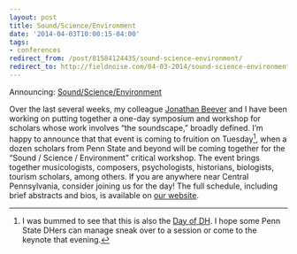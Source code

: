 ```yaml
---
layout: post 
title: Sound/Science/Environment 
date: '2014-04-03T10:00:15-04:00' 
tags: 
- conferences 
redirect_from: /post/81584124435/sound-science-environment/
redirect_to: http://fieldnoise.com/04-03-2014/sound-science-environment.html
--- 
```


Announcing: [Sound/Science/Environment](http://sites.psu.edu/soundscienceenvironment2014/)

Over the last several weeks, my colleague [Jonathan Beever](http://www.jonathan.beever.org/) and I have been working on putting together a one-day symposium and workshop for scholars whose work involves “the soundscape,” broadly defined. I’m happy to announce that that event is coming to fruition on Tuesday[^14761158], when a dozen scholars from Penn State and beyond will be coming together for the “Sound / Science / Environment” critical workshop. The event brings together musicologists, composers, psychologists, historians, biologists, tourism scholars, among others. If you are anywhere near Central Pennsylvania, consider joining us for the day! The full schedule, including brief abstracts and bios, is available on [our website](http://sites.psu.edu/soundscienceenvironment2014/).

[^14761158]: I was bummed to see that this is also the [Day of DH](https://digitallab.psu.edu/dhguide/day-of-dhpenn-state/). I hope some Penn State DHers can manage sneak over to a session or come to the keynote that evening.
